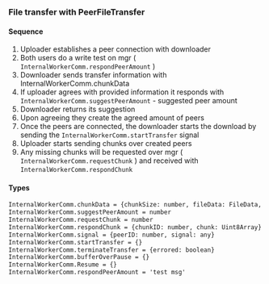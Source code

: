 ### File transfer with PeerFileTransfer
#### Sequence
1. Uploader establishes a peer connection with downloader
2. Both users do a write test on mgr ( `InternalWorkerComm.respondPeerAmount` )
3. Downloader sends transfer information with InternalWorkerComm.chunkData
4. If uploader agrees with provided information it responds with `InternalWorkerComm.suggestPeerAmount` - suggested peer amount
5. Downloader returns its suggestion
6. Upon agreeing they create the agreed amount of peers
7. Once the peers are connected, the downloader starts the download by sending the `InternalWorkerComm.startTransfer` signal
8. Uploader starts sending chunks over created peers
9. Any missing chunks will be requested over mgr ( `InternalWorkerComm.requestChunk` ) and received with `InternalWorkerComm.respondChunk`
#### Types
```txt
InternalWorkerComm.chunkData = {chunkSize: number, fileData: FileData, role:PeerRoles}
InternalWorkerComm.suggestPeerAmount = number
InternalWorkerComm.requestChunk = number
InternalWorkerComm.respondChunk = {chunkID: number, chunk: Uint8Array}
InternalWorkerComm.signal = {peerID: number, signal: any}
InternalWorkerComm.startTransfer = {}
InternalWorkerComm.terminateTransfer = {errored: boolean}
InternalWorkerComm.bufferOverPause = {}
InternalWorkerComm.Resume = {}
InternalWorkerComm.respondPeerAmount = 'test msg'
```
